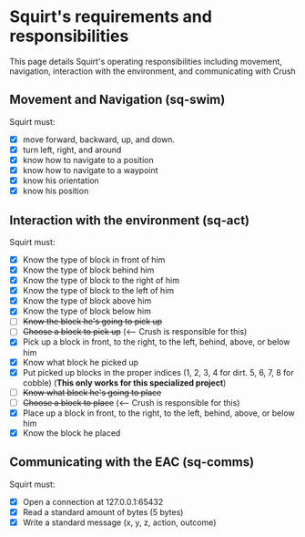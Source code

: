 # Squirt's requirements and responsibilities
This page details Squirt's operating responsibilities including movement, navigation, interaction with the environment, and communicating with Crush

## Movement and Navigation (sq-swim)
Squirt must: 
- [x] move forward, backward, up, and down. 
- [x] turn left, right, and around
- [x] know how to navigate to a position
- [x] know how to navigate to a waypoint
- [x] know his orientation
- [x] know his position

## Interaction with the environment (sq-act)
Squirt must:
- [x] Know the type of block in front of him
- [x] Know the type of block behind him
- [x] Know the type of block to the right of him
- [x] Know the type of block to the left of him
- [x] Know the type of block above him
- [x] Know the type of block below him
- [ ] ~~Know the block he's going to pick up~~
- [ ] ~~Choose a block to pick up~~ (<-- Crush is responsible for this)
- [x] Pick up a block in front, to the right, to the left, behind, above, or below him
- [x] Know what block he picked up
- [x] Put picked up blocks in the proper indices (1, 2, 3, 4 for dirt. 5, 6, 7, 8 for cobble) (**This only works for this specialized project**)
- [ ] ~~Know what block he's going to place~~
- [ ] ~~Choose a block to place~~ (<-- Crush is responsible for this)
- [x] Place up a block in front, to the right, to the left, behind, above, or below him
- [x] Know the block he placed

## Communicating with the EAC (sq-comms)
Squirt must:
- [x] Open a connection at 127.0.0.1:65432
- [x] Read a standard amount of bytes (5 bytes)
- [x] Write a standard message (x, y, z, action, outcome)
